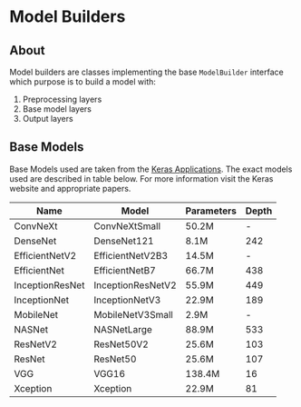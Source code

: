 # Model Builders
## About
Model builders are classes implementing the base `ModelBuilder` interface which purpose is to build a model with:

1. Preprocessing layers
2. Base model layers
3. Output layers

## Base Models

Base Models used are taken from the [Keras Applications](https://keras.io/api/applications/). The exact models used are described in table below. For more information visit the Keras website and appropriate papers.


|Name|Model|Parameters|Depth|
|-|-|-|-|
|ConvNeXt|ConvNeXtSmall|50.2M|-|
|DenseNet|DenseNet121|8.1M|242|
|EfficientNetV2|EfficientNetV2B3|14.5M|-|
|EfficientNet|EfficientNetB7|66.7M|438|
|InceptionResNet|InceptionResNetV2|55.9M|449|
|InceptionNet|InceptionNetV3|22.9M|189|
|MobileNet|MobileNetV3Small|2.9M|-|
|NASNet|NASNetLarge|88.9M|533|
|ResNetV2|ResNet50V2|25.6M|103|
|ResNet|ResNet50|25.6M|107|
|VGG|VGG16|138.4M|16|
|Xception|Xception|22.9M|81|
